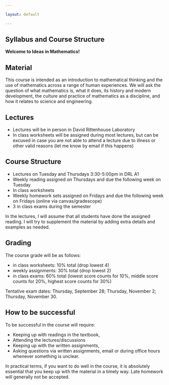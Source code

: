 ```yaml
---

layout: default

---
```



Syllabus and Course Structure
---

**Welcome to Ideas in Mathematics!**


Material
---

This course is intended as an introduction to mathematical thinking and the use
of mathematics across a range of human experiences. We will ask the question of
what mathematics is, what it does, its history and modern development, the
culture and practice of mathematics as a discipline, and how it relates to
science and engineering. 

Lectures
---

- Lectures will be in person in David Rittenhouse Laboratory
- In class worksheets will be assigned during most lectures, but can be excused
  in case you are not able to attend a lecture due to illness or other valid
  reasons (let me know by email if this happens)

Course Structure
---

- Lectures on Tuesday and Thursdays 3:30-5:00pm in DRL A1
- Weekly reading assigned on Thursdays and due the following week on Tuesday
- In class worksheets
- Weekly homework sets assigned on Fridays and due the following week on Fridays (online via canvas/gradescope)
- 3 in class exams during the semester

In the lectures, I will assume that all students have done the assigned reading. I will try to supplement the material by adding extra details and examples as needed.

Grading
---

The course grade will be as follows:

- in class worksheets: 10% total (drop lowest 4)
- weekly assignments: 30% total (drop lowest 2)
- in class exams: 60% total (lowest score counts for 10%, middle score counts for 20%, highest score counts for 30%)

Tentative exam dates: Thursday, September 28; Thursday, November 2; Thursday, November 30.

How to be successful
---

To be successful in the course will require:

- Keeping up with readings in the textbook,
- Attending the lectures/discussions
- Keeping up with the written assignments,
- Asking questions via written assignments, email or during office hours whenever something is unclear.

In practical terms, if you want to do well in the course, it is absolutely essential that you keep up with the material in a timely way. Late homework will generally not be accepted.
